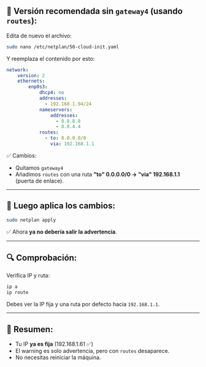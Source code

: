 
## 📝 **Versión recomendada sin `gateway4` (usando `routes`):**

Edita de nuevo el archivo:

```bash
sudo nano /etc/netplan/50-cloud-init.yaml
```

Y reemplaza el contenido por esto:

```yaml
network:
    version: 2
    ethernets:
        enp0s3:
            dhcp4: no
            addresses:
              - 192.168.1.94/24
            nameservers:
                addresses:
                  - 8.8.8.8
                  - 8.8.4.4
            routes:
              - to: 0.0.0.0/0
                via: 192.168.1.1
```

✅ Cambios:

* Quitamos `gateway4`
* Añadimos `routes` con una ruta **"to" 0.0.0.0/0 → "via" 192.168.1.1** (puerta de enlace).

---

## 🚀 **Luego aplica los cambios:**

```bash
sudo netplan apply
```

✅ Ahora **ya no debería salir la advertencia**.

---

## 🔍 **Comprobación:**

Verifica IP y ruta:

```bash
ip a
ip route
```

Debes ver la IP fija y una ruta por defecto hacia `192.168.1.1`.

---

## 🎉 **Resumen:**

* Tu IP **ya es fija** (192.168.1.61 ✅)
* El warning es solo advertencia, pero con `routes` desaparece.
* No necesitas reiniciar la máquina.

